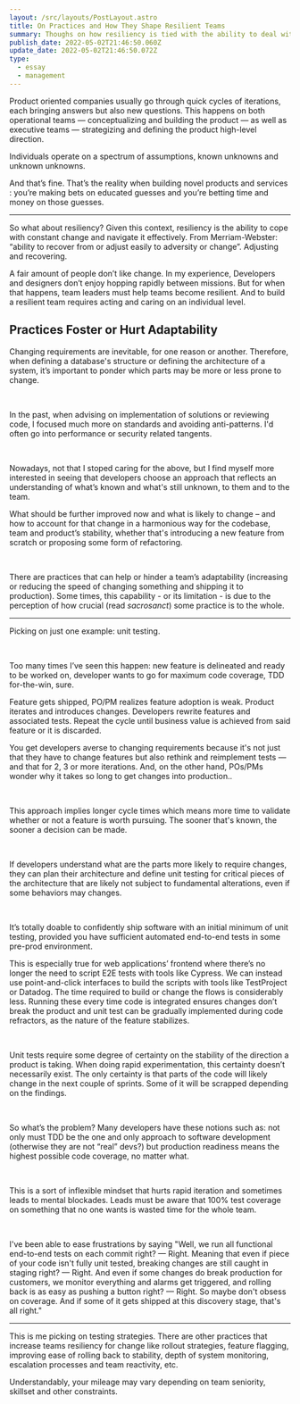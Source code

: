 ```yaml
---
layout: /src/layouts/PostLayout.astro
title: On Practices and How They Shape Resilient Teams
summary: Thoughs on how resiliency is tied with the ability to deal with uncertanty and change.
publish_date: 2022-05-02T21:46:50.060Z
update_date: 2022-05-02T21:46:50.072Z
type:
  - essay
  - management
---
```


Product oriented companies usually go through quick cycles of iterations, each bringing answers but also new questions. This happens on both operational teams — conceptualizing and building the product — as well as executive teams — strategizing and defining the product high-level direction.

Individuals operate on a spectrum of assumptions, known unknowns and unknown unknowns.

And that’s fine. That’s the reality when building novel products and services : you’re making bets on educated guesses and you’re betting time and money on those guesses.

<hr>

So what about resiliency? Given this context, resiliency is the ability to cope with constant change and navigate it effectively. From Merriam-Webster: “ability to recover from or adjust easily to adversity or change”. Adjusting and recovering.

A fair amount of people don’t like change. In my experience, Developers and designers don’t enjoy hopping rapidly between missions. But for when that happens, team leaders must help teams become resilient. And to build a resilient team requires acting and caring on an individual level.

<h2 id="practices-to-foster-adaptability">Practices Foster or Hurt Adaptability</h2>

Changing requirements are inevitable, for one reason or another. Therefore, when defining a database's structure or defining the architecture of a system, it’s important to ponder which parts may be more or less prone to change.

<br>

In the past, when advising on implementation of solutions or reviewing code, I focused much more on standards and avoiding anti-patterns. I'd often go into performance or security related tangents.

<br>

Nowadays, not that I stoped caring for the above, but I find myself more interested in seeing that developers choose an approach that reflects an understanding of what’s known and what's still unknown, to them and to the team.

What should be further improved now and what is likely to change – and how to account for that change in a harmonious way for the codebase, team and product’s stability, whether that's introducing a new feature from scratch or proposing some form of refactoring.

<br>

There are practices that can help or hinder a team’s adaptability (increasing or reducing the speed of changing something and shipping it to production). Some times, this capability - or its limitation - is due to the perception of how crucial (read _sacrosanct_) some practice is to the whole.

<hr>

Picking on just one example: unit testing.

<br>

Too many times I’ve seen this happen: new feature is delineated and ready to be worked on, developer wants to go for maximum code coverage, TDD for-the-win, sure.

Feature gets shipped, PO/PM realizes feature adoption is weak. Product iterates and introduces changes. Developers rewrite features and associated tests. Repeat the cycle until business value is achieved from said feature or it is discarded.

You get developers averse to changing requirements because it's not just that they have to change features but also rethink and reimplement tests — and that for 2, 3 or more iterations. And, on the other hand, POs/PMs wonder why it takes so long to get changes into production..

<br>

This approach implies longer cycle times which means more time to validate whether or not a feature is worth pursuing. The sooner that's known, the sooner a decision can be made.

<br>

If developers understand what are the parts more likely to require changes, they can plan their architecture and define unit testing for critical pieces of the architecture that are likely not subject to fundamental alterations, even if some behaviors may changes.

<br>

It’s totally doable to confidently ship software with an initial minimum of unit testing, provided you have sufficient automated end-to-end tests in some pre-prod environment.

This is especially true for web applications’ frontend where there’s no longer the need to script E2E tests with tools like Cypress. We can instead use point-and-click interfaces to build the scripts with tools like TestProject or Datadog. The time required to build or change the flows is considerably less. Running these every time code is integrated ensures changes don’t break the product and unit test can be gradually implemented during code refractors, as the nature of the feature stabilizes.

<br>

Unit tests require some degree of certainty on the stability of the direction a product is taking. When doing rapid experimentation, this certainty doesn’t necessarily exist. The only certainty is that parts of the code will likely change in the next couple of sprints. Some of it will be scrapped depending on the findings.

<br>

So what’s the problem? Many developers have these notions such as: not only must TDD be the one and only approach to software development (otherwise they are not “real” devs?) but production readiness means the highest possible code coverage, no matter what.

<br>

This is a sort of inflexible mindset that hurts rapid iteration and sometimes leads to mental blockades. Leads must be aware that 100% test coverage on something that no one wants is wasted time for the whole team.

<br>

I've been able to ease frustrations by saying "Well, we run all functional end-to-end tests on each commit right? — Right. Meaning that even if piece of your code isn't fully unit tested, breaking changes are still caught in staging right? — Right. And even if some changes do break production for customers, we monitor everything and alarms get triggered, and rolling back is as easy as pushing a button right? — Right. So maybe don't obsess on coverage. And if some of it gets shipped at this discovery stage, that's all right."

<hr>

This is me picking on testing strategies. There are other practices that increase teams resiliency for change like rollout strategies, feature flagging, improving ease of rolling back to stability, depth of system monitoring, escalation processes and team reactivity, etc.

Understandably, your mileage may vary depending on team seniority, skillset and other constraints.
